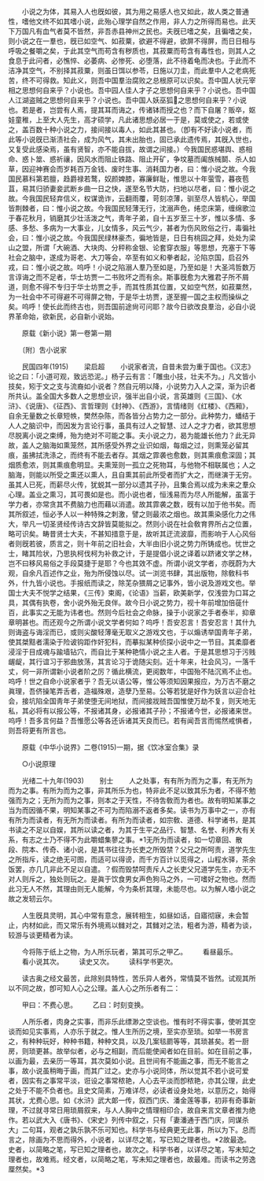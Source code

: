 <!-- { "loadSidebar": true } -->
　　小说之为体，其易入人也旣如彼，其为用之易感人也又如此，故人类之普通性，嗜他文终不如其嗜小说，此殆心理学自然之作用，非人力之所得而易也。此天下万国凡有血气者莫不皆然，非吾赤县神州之民也。夫旣已嗜之矣，且徧嗜之矣，则小说之在一羣也，旣已如空气、如菽粟，欲避不得避，欲屏不得屏，而日日相与呼吸之餐嚼之矣，于此其空气而苟含有秽质也，其菽粟而苟含有毒性也，则其人之食息于此问者，必憔悴、必萎病、必惨死、必堕落，此不待着龟而决也。于此而不洁净其空气，不别择其菽粟，则虽日饵以参苓，日施以刀圭，而此羣中人之老病死苦，终不可得救。知此义，则吾中国羣治腐败之总根原可以识矣。吾中国人状元宰相之思想何自来乎？小说也。吾中园人佳人才子之思想何自来乎？小说也。吾中国人江湖盗贼之思想何自来乎？小说也。吾中国人妖巫狐之思想何自来乎？小说也。若是者，岂尝有人焉，提其耳而诲之，传诸钵而授之也？而下自屠？贩卒，妪娃童稚，上至大人先生，高才硕学，凡此诸思想必居一于是，莫或使之，若或使之，盖百数十种小说之力，接间接以毒人，如此其甚也。（卽有不好读小说者，而此等小说旣已渐渍社会，成为风气，其未出胎也，固已承此遗传焉，其旣入世也，又复受此感染焉，虽有贤智，亦不能自拔，故谓之间接。）今我国民惑堪舆、惑相命、惑卜筮、惑祈禳，因风水而阻止铁路、阻止开矿，争坟墓而阖族械鬬、杀人如草，因迎神赛会而岁耗百万金钱、废时生事、消耗国力者，曰：惟小说之故。今我国民慕科第若膻，趋爵禄若鹜，奴颜婢膝，寡廉鲜耻，惟思以十年萤雪，暮夜苞苴，易其归骄妻妾武断乡曲一日之快，遂至名节大防，扫地以尽者，曰：惟小说之故。今我国民轻弃信义，权谋诡诈，云翻雨覆，苛刻凉薄，驯至尽人皆机心，举国皆荆棘者，曰：惟小说之故。今我国民轻薄无行，沈溺声色，绻恋床第，缠绵歌泣于春花秋月，销磨其少壮活泼之气，靑年子弟，自十五岁至三十岁，惟以多情、多感、多愁、多病为一大事业，儿女情多，风云气少，甚者为伤风败俗之行，毒徧社会，曰：惟小说之故。今我国民绿林豪杰，徧地皆是，日日有桃园之拜，处处为梁山之盟，所谓「大碗酒、大块肉、分秤称金银、论套穿衣服」等思想，充塞于下等社会之脑中，遂成为哥老、大刀等会，卒至有如义和拳者起，沦陷京国，启召外戎，曰：惟小说之故。呜呼！小说之陷溺人羣乃至如是，乃至如是！大圣鸿哲数万言谆诲之而不足者，华士坊贾一二书败坏之而有余。斯事旣愈为大雅君子所不屑道，则愈不得不专归于华士坊贾之手，而其性质其位置，又如空气然，如菽粟然，为一社会中不可得避不可得屏之物，于是华士坊贾，遂至握一国之主权而操纵之矣。呜呼！使长此而终古也，则吾国前途尙可问耶？故今日欲改良羣治，必自小说界革命始，欲新民，必自新小说始。 

　　原载《新小说》第一卷第一期 

　　〔附〕吿小说家 

　　民国四年(1915) 
　　梁启超 
　　小说家者流，自昔未尝为重于国也。《汉志》论之曰：「小道可观，致远恐泥。」杨子云有言：「雕虫小技，壮夫不为。」凡文皆小技矣，矧于文之支与流裔如小说者？然自元明以降，小说势力入人之深，渐为识者所共认。盖全国大多数人之思想业识，强半出自小说，言英雄则《三国》、《水浒》、《说唐》、《征西》、言哲理则《封神》、《西游》，言情绪则《红楼》、《西厢》，自余无量数之长章短帙，樊然杂陈，而各皆分占势力之一部分。此种势力，蟠结于人人之脑识中，而因发为言论行事，虽具有过人之智慧、过人之才力者，欲其思想尽脱离小说之束缚，殆为绝对不可能之事。夫小说之力，曷为能雄长他力？此无异故，盖人之脑海如熏笼然，其所感受外界之业识如烟，每烟之过，则熏笼必留其痕，虽拂拭洗涤之，而终有不能去者存。其烟之霏袭也愈数，则其熏痕愈深固；其烟质愈浓，则其熏痕愈明显。夫熏笼则一孤立之死物耳，与他物不相联属也；人之脑海，则能以所受之熏还以熏人，且自熏其前此所受者而扩大之，而继演于无穷。虽其人已死，而薪尽火传，犹蜕其一部分以遗其子孙，且集合焉以成为未来之羣众心理。盖业之熏习，其可畏如是也。而小说也者，恒浅易而为尽人所能解，虽富于学力者，亦常贪其不费脑力也而藉以消遣。故其霏袭之数，旣有以加于他书矣。而其所叙述，恒必予人以一种特殊之刺激，譬之则最浓之烟也。故其熏染感化力之伟大，举凡一切圣贤经传诗古文辞皆莫能拟之。然则小说在社会敎育界所占之位置，略可识矣。畴昔贤士大夫，不甚知措意于是，故听其迂流波靡，而影响于人心风俗者则旣若彼，质言之，则十年前之旧社会，大半由旧小说之势力所铸成也。忧世之士，睹其险状，乃思执柯伐柯为补救之计，于是提倡小说之译着以跻诸文学之林，岂不曰移风易俗之手段莫捷于是耶？今也其效不虚。所谓小说文学者，亦旣蔚为大观，自余凡百述作之业，殆为所侵蚀以尽。试一浏览书肆，其出版物，除敎科书外，什九皆小说也。手报纸而读之，除芜杂猥屑之记事外，皆小说及游戏文也。举国士大夫不悦学之结果，《三传》束阁，《论语》当薪，欧美新学，仅浅尝为口耳之具，其偶有执卷，舍小说外殆无良伴。故今日小说之势力，视十年前增加倍蓰什百，此事实之无能为讳者也。然则今后社会之命脉，操于小说家之手者泰半，抑章章明甚也。而还观今之所谓小说文学者何如？呜呼！吾安忍言！吾安忍言！其什九则诲盗与诲淫而已，或则尖酸轻薄毫无取义之游戏文也，于以煽诱举国靑年子弟，使其桀黠者濡染于险诐钩距作奸犯科，而摹拟某种侦探小说中之一节目。其柔靡者浸淫于目成魂与踰墙钻穴，而自比于某种艳情小说之主人者。于是其思想习于污贱龌龊，其行谊习于邪曲放荡，其言论习于诡随尖刻。近十年来，社会风习，一落千丈，何一非所谓新小说者阶之厉？循此横流，更阅数年，中国殆不陆沉焉不止也。呜呼！世之自命小说家者乎？吾无以语公等，惟公等须知因果报应，为万古不磨之眞理，吾侪操笔弄舌者，造福殊艰，造孽乃至易。公等若犹是好作为妖言以迎合社会，接坑陷全国靑年子弟使堕无间地狱，而间接戕贼吾国惟使万劫不复，则天地无私，其必将有以报公等，不报诸其身，必报诸其子孙；不报诸今世，必报诸来世。呜呼！吾多言何益？吾惟愿公等各还诉诸其天良而已。若有闻吾言而惕然戒惧者，则吾将更有所言也。 

　　原载《中华小说界》二卷(1915)一期，据《饮冰室合集》录 

　　○小说原理 

　　光绪二十九年(1903) 
　　别士 
　　人之处事，有有所为而为之事，有无所为而为之事。有所为而为之事，非其所乐为也，特非此不足以致其乐为者，不得不勉强而为之；无所为而为之事，则本之于天性，不待吿敎而为者也。故有明知某事之当为而因循不果，明知某事之不可为而陷溺不返者多矣。读书为万事中之一，亦有有所为而读者，有无所为而读者。有所为而读者，如宗敎、道德、科学诸书，是其书读之不足以自娱，其所以读之者，为其于生平之品行、智慧、名誉、利养大有关系，有志之士乃不得不为此嚼蜡集蓼之事。*1无所为而读者，如一切章回、散段、院本、传奇、诸小说，是其书往往为长吏之所毁禁？父兄之所呵责，道学先生之所指斥，读之绝无可图，而适可以得谤，而千方百计以觅得之，山程水驿，茶余饭罢，亦几几非此不足以自遣。？假而毁禁呵责斥人之长吏父兄道学先生，亦无不对人则斥之，独处则玩之。是眞于饮食男女声色狗马之外，一可嗜好之物也。然而此习无人不然，其理由则无人能解，今为条析其理，未能尽也。以为解人嗜小说之故之发轫云尔。 

　　人生旣具灵明，其心中常有意念，展转相生，如昼如话，自寤彻寐，未会暂止，内材如此，而又常乐有外境焉以雠对之，其雠对之法，粗者为游，精者为谈，较游与谈更精者为读。 

　　今将陈于纸上之物，为人所乐玩者，第其可乐之甲乙。 
　　看昼最乐。 
　　看小说其次。 
　　读史又次。 
　　读科学书更次。 

　　读古奥之经文最苦，此除别具特性，苦乐异人者外，常情莫不皆然。试观其所以不同之故，卽可知人心之公理。盖人心之所乐者有二： 

　　甲曰：不费心思。 
　　乙曰：时刻变换。 

　　人所乐者，肉身之实事，而非乐此缥渺之空谈也。惟有时不得实事，使听其空谈而如见实事焉，人亦乐于就之。惟人生所历之境，至实亦至琐。如举一书房言之，有种种玩好，种种书籍，种种文具，以及几案毯罽等等，其琐甚矣。若一厨房，则琐更甚。故举似者，必与之相副，而后能使闻者如在目前。如在目前之事，以画为最，去亲历一等耳，其次莫如小说。且世间有不能画之事，而无不能言之事，故小说虽稍晦于画，而其广过之。史亦与小说同体，所以觉其不若小说可爱者，因实有之事常平淡，诳设之事常秾艳，人心去平淡而卽秾艳，亦其公理，此史之处于不能不负者也。且史文简素，万难详尽，必读者设身处地，以意历之，始得其状，尤费心思。如《水浒》武大郞一传，叙西门庆、潘金莲等事，初非有奇事新理，不过就寻常日用琐屑叙来，与人人胸中之情理相印合，故自来言文章者推为绝作。若以武大入《唐书》、《宋史》列传中叙之，只有「妻潘通于西门庆，同谋杀大」二句耳，观者之孰乐孰不乐可知也。科学书与经典更无此事，所以为下。总而言之，除画为不思而得外，小说者，以详尽之笔，写已知之理者也。*2故最逸。史者，以简略之笔，写已知之理者也，故次之。科学书者，以详尽之笔，写未知之理者也，故难焉。经文者，以简略之笔，写未知之理者也，故最难。而读书之劳逸厘然矣。*3 


